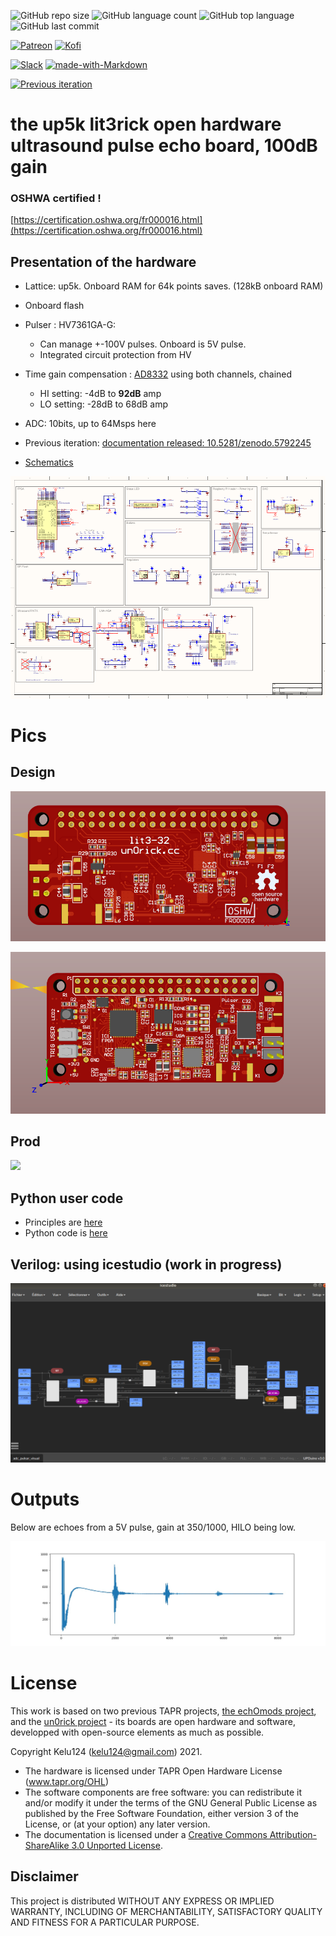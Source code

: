![GitHub repo size](https://img.shields.io/github/repo-size/kelu124/lit3rick?style=plastic)
![GitHub language count](https://img.shields.io/github/languages/count/kelu124/lit3rick?style=plastic)
![GitHub top language](https://img.shields.io/github/languages/top/kelu124/lit3rick?style=plastic)
![GitHub last commit](https://img.shields.io/github/last-commit/kelu124/lit3rick?color=red&style=plastic)

[![Patreon](https://img.shields.io/badge/patreon-donate-orange.svg)](https://www.patreon.com/kelu124) 
[![Kofi](https://badgen.net/badge/icon/kofi?icon=kofi&label)](https://ko-fi.com/G2G81MT0G)

[![Slack](https://badgen.net/badge/icon/slack?icon=slack&label)](https://join.slack.com/t/usdevkit/shared_invite/zt-2g501obl-z53YHyGOOMZjeCXuXzjZow)
[![made-with-Markdown](https://img.shields.io/badge/Made%20with-Markdown-1f425f.svg)](http://commonmark.org)

[![Previous iteration](https://img.shields.io/badge/DOI-10.5281%2Fzenodo.5792245-blue.svg)](https://zenodo.org/record/5792245#.YhvC_oTMJuQ)

# the up5k lit3rick open hardware ultrasound pulse echo board, 100dB gain

### OSHWA certified ! 

[https://certification.oshwa.org/fr000016.html](https://certification.oshwa.org/fr000016.html)

## Presentation of the hardware

* Lattice: up5k. Onboard RAM for 64k points saves. (128kB onboard RAM)
* Onboard flash 
* Pulser : HV7361GA-G: 
  * Can manage +-100V pulses. Onboard is 5V pulse.
  * Integrated circuit protection from HV
* Time gain compensation : [AD8332](altium/ad8332.md) using both channels, chained
  * HI setting: -4dB to __92dB__ amp
  * LO setting: -28dB to 68dB amp
* ADC: 10bits, up to 64Msps here

* Previous iteration: [documentation released: 10.5281/zenodo.5792245](https://zenodo.org/record/5792245#.YhvClITMJuQ)  

* [Schematics](/altium/OUTPUT/Schematics/ice40_schematic.PDF)

[![](build/schematics.png)](/altium/OUTPUT/Schematics/ice40_schematic.PDF)

# Pics

## Design 

![](/bot.png)

![](/top.png)

## Prod

![](build/imagelit3_32.png)

## Python user code

* Principles are [here](/lit3-32/icestudio/Readme.md)
* Python code is [here](/icestudio/python/python.py)

## Verilog: using icestudio (work in progress)

![](/icestudio/icestudio_screenshot.png)

# Outputs

Below are echoes from a 5V pulse, gain at 350/1000, HILO being low.

![](icestudio/G350_HL0_5V.jpg)

# License

This work is based on two previous TAPR projects, [the echOmods project](https://github.com/kelu124/echomods/), and the [un0rick project](https://github.com/kelu124/un0rick) - its boards are open hardware and software, developped with open-source elements as much as possible.

Copyright Kelu124 (kelu124@gmail.com) 2021.

* The hardware is licensed under TAPR Open Hardware License (www.tapr.org/OHL)
* The software components are free software: you can redistribute it and/or modify it under the terms of the GNU General Public License as published by the Free Software Foundation, either version 3 of the License, or (at your option) any later version.
* The documentation is licensed under a [Creative Commons Attribution-ShareAlike 3.0 Unported License](http://creativecommons.org/licenses/by-sa/3.0/).

## Disclaimer

This project is distributed WITHOUT ANY EXPRESS OR IMPLIED WARRANTY, INCLUDING OF MERCHANTABILITY, SATISFACTORY QUALITY AND FITNESS FOR A PARTICULAR PURPOSE. 

